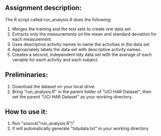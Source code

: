 ## Assignment description:
The R script called run_analysis.R does the following:

1. Merges the training and the test sets to create one data set.
2. Extracts only the measurements on the mean and standard deviation for each measurement.
3. Uses descriptive activity names to name the activities in the data set
4. Appropriately labels the data set with descriptive activity names.
5. Creates a second, independent tidy data set with the average of each variable for each activity and each subject.

## Preliminaries:

1. Download the dataset on your local drive.
2. Bring "run_analysis.R" in the parent folder of "UCI HAR Dataset", then set the parent "UCI HAR Dataset" as your working directory.

## How to use it:

1. Run "source("run_analysis.R")"
2. It will automatically generate "tidydata.txt" in your working directory
